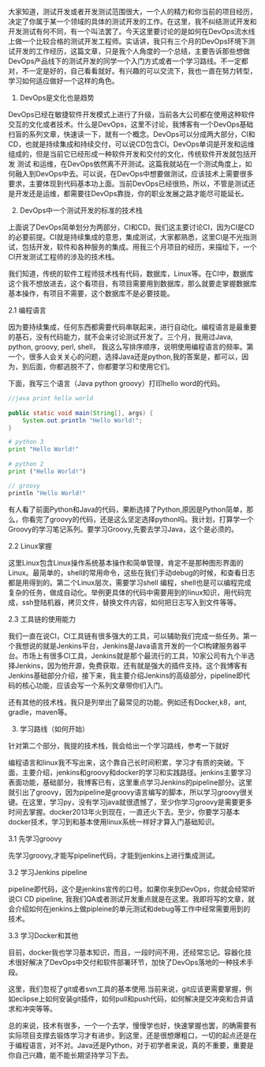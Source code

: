 大家知道，测试开发或者开发测试范围很大，一个人的精力和你当前的项目经历，决定了你属于某一个领域的具体的测试开发的工作。在这里，我不纠结测试开发和开发测试有何不同，有一个叫法罢了。今天这里要讨论的是如何在DevOps流水线上做一个比较合格的测试开发工程师。实话讲，我只有三个月的DevOps环境下测试开发的工作经历，这篇文章，只是我个人角度的一个总结，主要告诉那些想做DevOps产品线下的测试开发的同学一个入门方式或者一个学习路线。不一定都对，不一定是好的，自己看看就好。有兴趣的可以交流下，我也一直在努力转型，学习如何适应做好一个这样的角色。

1. DevOps是文化也是趋势

DevOps已经在敏捷软件开发模式上进行了升级，当前各大公司都在使用这种软件交互的文化或者技术。什么是DevOps，这里不讨论，我博客有一个DevOps基础扫盲的系列文章，快速读一下，就有一个概念。DevOps可以分成两大部分，CI和CD，也就是持续集成和持续交付，可以说CD包含CI。DevOps单词是开发和运维组成的，但是当前它已经形成一种软件开发和交付的文化，传统软件开发就包括开发 测试 和运维，在DevOps依然离不开测试。这篇我就站在一个测试角度上，如何融入到DevOps中去。可以说，在DevOps中想要做测试，应该技术上需要很多要求，主要体现到代码基本功上面。当前DevOps已经很热，所以，不管是测试还是开发还是运维，都需要往DevOps靠拢，你的职业发展之路才能尽可能延长。

2. DevOps中一个测试开发的标准的技术栈

上面说了DevOps简单划分为两部分，CI和CD。我们这主要讨论CI，因为CI是CD的必要前提。CI就是持续集成的意思，集成测试，大家都熟悉，这里CI是不光指测试，包括开发，软件和各种服务的集成。用我三个月项目的经历，来描绘下，一个CI开发测试工程师的涉及的技术栈。

我们知道，传统的软件工程师技术栈有代码，数据库，Linux等。在CI中，数据库这个我不想放进去，这个看项目，有项目需要用到数据库，那么就要走掌握数据库基本操作，有项目不需要，这个数据库不是必要技能。

2.1 编程语言

因为要持续集成，任何东西都需要代码串联起来，进行自动化。编程语言是最重要的基石，没有代码能力，就不会来讨论测试开发了。三个月，我用过Java, python, groovy, perl, shell， 我这么写排序顺序，说明使用编程语言的频率。第一个，很多人会关关心的问题，选择Java还是python,我的答案是，都可以，因为，到后面，你都逃脱不了，你都要学习和使用它们。

下面，我写三个语言（Java python groovy）打印hello word的代码。

```java
//java print hello world
 
public static void main(String[], args) {
    System.out.println "Hello World!";
}
```
```python
# python 3
print "Hello World!"
 
# python 2
print ("Hello World!")
```
```groovy
// groovy
println "Hello World!"
```
有人看了前面Python和Java的代码，果断选择了Python,原因是Python简单，那么，你看完了groovy的代码，还是这么坚定选择python吗。我计划，打算学一个Groovy的学习笔记系列。要学习Groovy,先要去学习Java，这个是必须的。

2.2 Linux掌握

这里Linux包含Linux操作系统基本操作和简单管理，肯定不是那种图形界面的Linux。最简单的，shell的常用命令，这些在我们手动debug的时候，和查看日志都是用得到的。第二个Linux层次，需要学习shell 编程，shell也是可以编程完成复杂的任务，做成自动化。举例更具体的代码中需要用到的linux知识，用代码完成，ssh登陆机器，拷贝文件，替换文件内容，如何把日志写入到文件等等。

2.3 工具链的使用能力

我们一直在说CI，CI工具链有很多强大的工具，可以辅助我们完成一些任务。第一个我想说的就是Jenkins平台，Jenkins是Java语言开发的一个CI构建服务器平台。市场上有很多CI工具，Jenkins就是那个最流行的工具，10家公司有九个半选择Jenkins，因为他开源，免费获取，还有就是强大的插件支持。这个我博客有Jenkins基础部分介绍，接下来，我主要介绍Jenkins的高级部分，pipeline即代码的核心功能，应该会写一个系列文章带你们入门。

还有其他的技术栈，我只是列举出了最常见的功能。例如还有Docker,k8，ant, gradle，maven等。

3. 学习路线（如何开始）

针对第二个部分，我提的技术栈，我会给出一个学习路线，参考一下就好

编程语言和linux我不写出来，这个靠自己长时间积累，学习才有质的突破。下面，主要介绍，jenkins和groovy和docker的学习和实践路径。jenkins主要学习表面功能，基础部分，我博客已有，这里重点学习Jenkins的pipeline部分。这里就引出了groovy，因为pipeline是groovy语言编写的脚本，所以学习groovy很关键。在这里，学习py，没有学习java就很遗憾了，至少你学习groovy是需要更多时间去掌握。docker2013年火到现在，一直还火下去。至少，你要学习基本docker技术，学习到和基本使用linux系统一样好才算入门基础知识。

3.1 先学习groovy

先学习groovy,才能写pipeline代码，才能到jenkins上进行集成测试。

3.2 学习Jenkins pipeline

pipeline即代码，这个是jenkins宣传的口号。如果你来到DevOps，你就会经常听说CI CD pipeline, 我我们QA或者测试开发重点就是在这里。我即将写的文章，就会介绍如何在jenkins上做pipleine的单元测试和debug等工作中经常需要用到的技术。

3.3 学习Docker和其他

目前，docker我也学习基本知识，而且，一段时间不用，还经常忘记。容器化技术很好解决了DevOps中交付和软件部署环节，加快了DevOps落地的一种技术手段。

这里，我们忽视了git或者svn工具的基本使用.当前来说，git应该更需要掌握，例如eclipse上如何安装git插件，如何pull和push代码，如何解决提交冲突和合并请求和冲突等等。

总的来说，技术有很多，一个一个去学，慢慢学也好，快速掌握也罢，的确需要有实际项目支撑去锻炼学习才有进步。到这里，还是很想爆粗口，一切的起点还是在于编程语言，对不对。Java还是Python，对于初学者来说，真的不重要，重要是你自己兴趣，能不能长期坚持学习下去。
